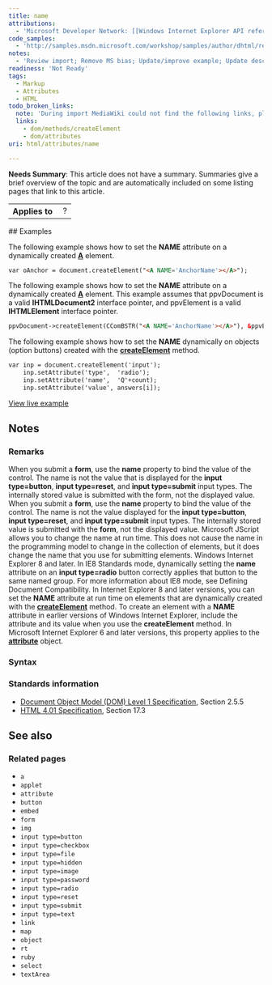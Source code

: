```yaml
---
title: name
attributions:
  - 'Microsoft Developer Network: [[Windows Internet Explorer API reference](http://msdn.microsoft.com/en-us/library/ie/hh828809%28v=vs.85%29.aspx) Article]'
code_samples:
  - 'http://samples.msdn.microsoft.com/workshop/samples/author/dhtml/refs/Dyn_Name_Sample.htm'
notes:
  - 'Review import; Remove MS bias; Update/improve example; Update descriptions; Fix lists & compatibility info'
readiness: 'Not Ready'
tags:
  - Markup
  - Attributes
  - HTML
todo_broken_links:
  note: 'During import MediaWiki could not find the following links, please fix and adjust this list.'
  links:
    - dom/methods/createElement
    - dom/attributes
uri: html/attributes/name

---
```

**Needs Summary**: This article does not have a summary. Summaries give a brief overview of the topic and are automatically included on some listing pages that link to this article.

<table class="wikitable">
<tr>
<th>
Applies to

</th>
<td>
 ?

</td>
</tr>
</table>
## Examples

The following example shows how to set the **NAME** attribute on a dynamically created [**A**](/html/elements/a) element.

``` html
var oAnchor = document.createElement("<A NAME='AnchorName'></A>");
```

The following example shows how to set the **NAME** attribute on a dynamically created [**A**](/html/elements/a) element. This example assumes that ppvDocument is a valid **IHTMLDocument2** interface pointer, and ppvElement is a valid **IHTMLElement** interface pointer.

``` html
ppvDocument->createElement(CComBSTR("<A NAME='AnchorName'></A>"), &ppvElement)
```

The following example shows how to set the **NAME** dynamically on objects (option buttons) created with the [**createElement**](/w/index.php?title=dom/methods/createElement&action=edit&redlink=1) method.

``` html
var inp = document.createElement('input');
    inp.setAttribute('type',  'radio');
    inp.setAttribute('name',  'Q'+count);
    inp.setAttribute('value', answers[i]);
```

[View live example](http://samples.msdn.microsoft.com/workshop/samples/author/dhtml/refs/Dyn_Name_Sample.htm)

## Notes

### Remarks

When you submit a **form**, use the **name** property to bind the value of the control. The name is not the value that is displayed for the **input type=button**, **input type=reset**, and **input type=submit** input types. The internally stored value is submitted with the form, not the displayed value. When you submit a **form**, use the **name** property to bind the value of the control. The name is not the value displayed for the **input type=button**, **input type=reset**, and **input type=submit** input types. The internally stored value is submitted with the **form**, not the displayed value. Microsoft JScript allows you to change the name at run time. This does not cause the name in the programming model to change in the collection of elements, but it does change the name that you use for submitting elements. Windows Internet Explorer 8 and later. In IE8 Standards mode, dynamically setting the **name** attribute on an **input type=radio** button correctly applies that button to the same named group. For more information about IE8 mode, see Defining Document Compatibility. In Internet Explorer 8 and later versions, you can set the **NAME** attribute at run time on elements that are dynamically created with the [**createElement**](/w/index.php?title=dom/methods/createElement&action=edit&redlink=1) method. To create an element with a **NAME** attribute in earlier versions of Windows Internet Explorer, include the attribute and its value when you use the **createElement** method. In Microsoft Internet Explorer 6 and later versions, this property applies to the [**attribute**](/w/index.php?title=dom/attributes&action=edit&redlink=1) object.

### Syntax

### Standards information

-   [Document Object Model (DOM) Level 1 Specification](http://go.microsoft.com/fwlink/p/?linkid=161725), Section 2.5.5
-   [HTML 4.01 Specification](http://go.microsoft.com/fwlink/p/?linkid=25320), Section 17.3

## See also

### Related pages

-   `a`
-   `applet`
-   `attribute`
-   `button`
-   `embed`
-   `form`
-   `img`
-   `input type=button`
-   `input type=checkbox`
-   `input type=file`
-   `input type=hidden`
-   `input type=image`
-   `input type=password`
-   `input type=radio`
-   `input type=reset`
-   `input type=submit`
-   `input type=text`
-   `link`
-   `map`
-   `object`
-   `rt`
-   `ruby`
-   `select`
-   `textArea`
